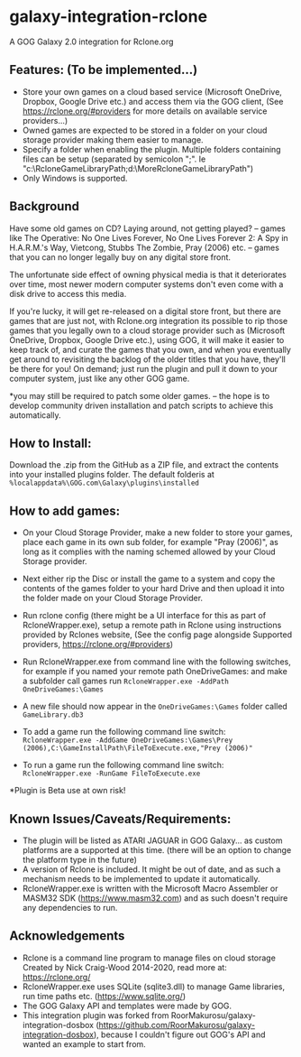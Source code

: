# galaxy-integration-rclone
A GOG Galaxy 2.0 integration for Rclone.org

## Features: (To be implemented...)
- Store your own games on a cloud based service (Microsoft OneDrive, Dropbox, Google Drive etc.) and access them via the GOG client, (See https://rclone.org/#providers for more details on available service providers...)
- Owned games are expected to be stored in a folder on your cloud storage provider making them easier to manage.
- Specify a folder when enabling the plugin. Multiple folders containing files can be setup (separated by semicolon ";". Ie "c:\RcloneGameLibraryPath\;d:\MoreRcloneGameLibraryPath")
- Only Windows is supported.

## Background
Have some old games on CD? Laying around, not getting played? – games like The Operative: No One Lives Forever, No One Lives Forever 2: A Spy in H.A.R.M.'s Way, Vietcong, Stubbs The Zombie, Pray (2006) etc. – games that you can no longer legally buy on any digital store front.

The unfortunate side effect of owning physical media is that it deteriorates over time, most newer modern computer systems don't even come with a disk drive to access this media. 

If you're lucky, it will get re-released on a digital store front, but there are games that are just not, with Rclone.org integration its possible to rip those games that you legally own to a cloud storage provider such as (Microsoft OneDrive, Dropbox, Google Drive etc.), using GOG, it will make it easier to keep track of, and curate the games that you own, and when you eventually get around to revisiting the backlog of the older titles that you have, they'll be there for you! On demand; just run the plugin and pull it down to your computer system, just like any other GOG game. 
 
*you may still be required to patch some older games. – the hope is to develop community driven installation and patch scripts to achieve this automatically.

## How to Install:
Download the .zip from the GitHub as a ZIP file, and extract the contents into your installed plugins folder.
The default folderis at `%localappdata%\GOG.com\Galaxy\plugins\installed`

## How to add games:
- On your Cloud Storage Provider, make a new folder to store your games, place each game in its own sub folder, for example "Pray (2006)", as long as it complies with the naming schemed allowed by your Cloud Storage provider.

- Next either rip the Disc or install the game to a system and copy the contents of the games folder to your hard Drive and then upload it into the folder made on your Cloud Storage Provider.

- Run rclone config (there might be a UI interface for this as part of RcloneWrapper.exe), setup a remote path in Rclone using instructions provided by Rclones website, (See the config page alongside Supported providers, https://rclone.org/#providers)

- Run RcloneWrapper.exe from command line with the following switches, for example if you named your remote path OneDriveGames: and make a subfolder call games run `RcloneWrapper.exe -AddPath OneDriveGames:\Games`

- A new file should now appear in the `OneDriveGames:\Games` folder called `GameLibrary.db3`

- To add a game run the following command line switch: `RcloneWrapper.exe -AddGame OneDriveGames:\Games\Prey (2006),C:\GameInstallPath\FileToExecute.exe,"Prey (2006)"`

- To run a game run the following command line switch: `RcloneWrapper.exe -RunGame FileToExecute.exe`

*Plugin is Beta use at own risk! 

## Known Issues/Caveats/Requirements:
- The plugin will be listed as ATARI JAGUAR in GOG Galaxy... as custom platforms are a supported at this time.
(there will be an option to change the platform type in the future)
- A version of Rclone is included. It might be out of date, and as such a mechanism needs to be implemented  to update it automatically.
- RcloneWrapper.exe is written with the Microsoft Macro Assembler or MASM32 SDK (https://www.masm32.com) and as such doesn't require any dependencies to run. 

## Acknowledgements
- Rclone is a command line program to manage files on cloud storage Created by Nick Craig-Wood 2014-2020, read more at: https://rclone.org/
- RcloneWrapper.exe uses SQLite (sqlite3.dll) to manage Game libraries, run time paths etc. (https://www.sqlite.org/)
- The GOG Galaxy API and templates were made by GOG.
- This integration plugin was forked from RoorMakurosu/galaxy-integration-dosbox (https://github.com/RoorMakurosu/galaxy-integration-dosbox), because I couldn't figure out GOG's API and wanted an example to start from. 

